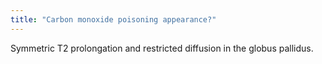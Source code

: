 ```yaml
---
title: "Carbon monoxide poisoning appearance?"
---
```

Symmetric T2 prolongation and restricted diffusion in the globus pallidus.

